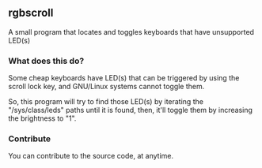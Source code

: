 ## rgbscroll
A small program that locates and toggles keyboards that have unsupported LED(s)

### What does this do?
Some cheap keyboards have LED(s) that can be triggered by using the scroll lock key, and GNU/Linux systems cannot toggle them.

So, this program will try to find those LED(s) by iterating the "/sys/class/leds" paths until it is found, then, it'll toggle them by increasing the brightness to "1".

### Contribute
You can contribute to the source code, at anytime.
